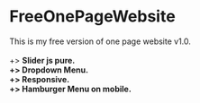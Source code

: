 # FreeOnePageWebsite
This is my free version of one page website v1.0.
<br><br>
+> <b>Slider js pure.<b> <br>
+> <b>Dropdown Menu.<b><br>
+> <b>Responsive.<b><br>
+> <b>Hamburger Menu on mobile.<b><br><br>



